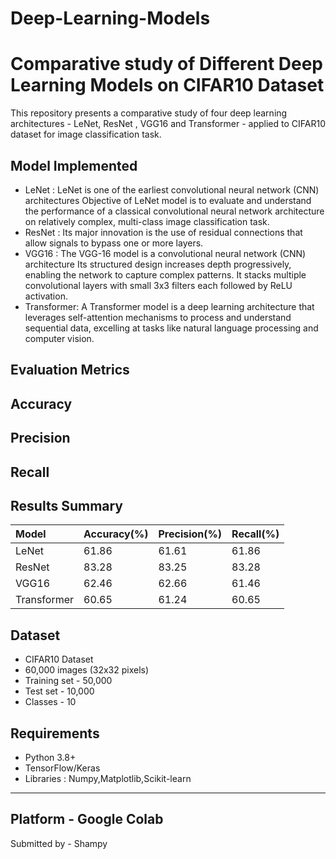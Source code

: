 # Deep-Learning-Models
# Comparative study of Different Deep Learning Models on CIFAR10 Dataset
This repository presents a comparative study of four deep learning architectures - LeNet, ResNet , VGG16 and Transformer - applied to CIFAR10 dataset for image classification task.

## Model Implemented

- LeNet : LeNet is one of the earliest convolutional neural network (CNN) architectures Objective of LeNet model is to evaluate and understand the performance of a classical convolutional neural network architecture on relatively complex, multi-class image classification task.
- ResNet : Its major innovation is the use of residual connections that allow signals to bypass one or more layers.
- VGG16 : The VGG-16 model is a convolutional neural network (CNN) architecture Its structured design increases depth progressively, enabling the network to capture complex patterns. It stacks multiple convolutional layers with small 3x3 filters each followed by ReLU activation.
- Transformer: A Transformer model is a deep learning architecture that leverages self-attention mechanisms to process and understand sequential data, excelling at tasks like natural language processing and computer vision. 


## Evaluation Metrics

 Accuracy
 ---
 Precision
 ---
 Recall
 ---

  ## Results Summary



| Model | Accuracy(%) | Precision(%) |  Recall(%)       |
| :----------- | :------- | :--------- | :------------------ |
| LeNet | 61.86 | 61.61 | 61.86 |
| ResNet| 83.28 | 83.25 | 83.28 |
| VGG16 | 62.46 | 62.66 | 61.46 |
| Transformer | 60.65 | 61.24 | 60.65 |


## Dataset

- CIFAR10 Dataset
- 60,000 images (32x32 pixels)
- Training set - 50,000
- Test set - 10,000
- Classes - 10 

## Requirements

- Python 3.8+
- TensorFlow/Keras
- Libraries : Numpy,Matplotlib,Scikit-learn
------

Platform - Google Colab
-----
Submitted by - Shampy
